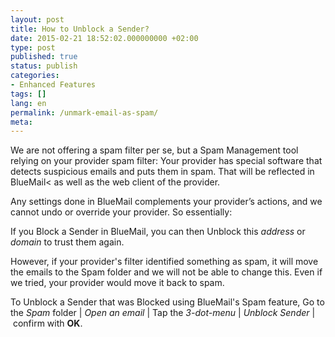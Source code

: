 ```yaml
---
layout: post
title: How to Unblock a Sender?
date: 2015-02-21 18:52:02.000000000 +02:00
type: post
published: true
status: publish
categories:
- Enhanced Features
tags: []
lang: en
permalink: /unmark-email-as-spam/
meta:
---
```


We are not offering a spam filter per se, but a Spam Management tool relying on your provider spam filter: Your provider has special software that detects suspicious emails and puts them in spam. That will be reflected in BlueMail< as well as the web client of the provider.

Any settings done in BlueMail complements your provider’s actions, and we cannot undo or override your provider. So essentially:

If you Block a Sender in BlueMail, you can then Unblock this *address* or *domain* to trust them again.

However, if your provider's filter identified something as spam, it will move the emails to the Spam folder and we will not be able to change this. Even if we tried, your provider would move it back to spam.</p>
To Unblock a Sender that was Blocked using BlueMail's Spam feature, Go to the *Spam* folder \| *Open an email* \| Tap the *3-dot-menu* \| *Unblock Sender* \| confirm with **OK**.